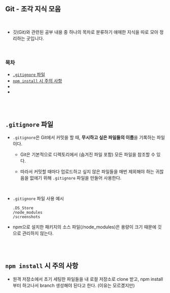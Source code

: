 ## Git - 조각 지식 모음

<br/>

- 깃(Git)와 관련된 공부 내용 중 하나의 목차로 분류하기 애매한 지식을 따로 모아 정리하는 곳입니다.

<br/>

### 목차

- <a href="https://github.com/SangYoonLee1231/TIL/blob/main/Git/git_piece_info.md#gitignore-%ED%8C%8C%EC%9D%BC"><code>.gitignore</code> 파일</a>
- <a href=""><code>npm install</code> 시 주의 사항</a>
- <a href=""></a>
- <a href=""></a>

<br/><br/>

## <code>.gitignore</code> 파일

- <code>.gitignore</code>은 Git에서 커밋을 할 때, <strong>무시하고 싶은 파일들의 이름</strong>을 기록하는 파일이다.

  - Git은 기본적으로 디렉토리에서 (숨겨진 파일 포함) 모든 파일을 참조할 수 있다.

  - 따라서 커밋할 때마다 업로드하고 싶지 않은 파일들을 매번 제외해야 하는 귀찮음을 없에기 위해 <code>.gitignore</code> 파일을 만들어 사용한다.

<br/>

- <code>.gitignore</code> 파일 사용 예시

  ```
  .DS_Store
  /node_modules
  /screenshots
  ```

- npm으로 설치한 패키지의 소스 파일(/node_modules)은 용량이 크기 때문에 깃으로 관리하지 않는다.

<br/><br/>

## <code>npm install</code> 시 주의 사항

- 원격 저장소에서 초기 세팅한 파일들을 내 로컬 저장소로 clone 받고, npm install부터 하고나서 branch 생성해야 된다고 한다. (이유는 모르곘지만)

<br/><br/>
